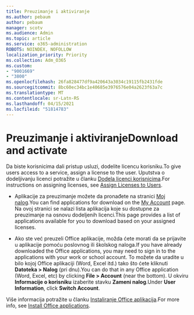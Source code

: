 ```yaml
---
title: Preuzimanje i aktiviranje
ms.author: pebaum
author: pebaum
manager: scotv
ms.audience: Admin
ms.topic: article
ms.service: o365-administration
ROBOTS: NOINDEX, NOFOLLOW
localization_priority: Priority
ms.collection: Adm_O365
ms.custom:
- "9001669"
- "3800"
ms.openlocfilehash: 26fa828477df9a420643a3034c19115fb2431fde
ms.sourcegitcommit: 8bc60ec34bc1e40685e3976576e04a2623f63a7c
ms.translationtype: MT
ms.contentlocale: sr-Latn-RS
ms.lasthandoff: 04/15/2021
ms.locfileid: "51814783"
---
```

# <a name="download-and-activate"></a><span data-ttu-id="1e1d2-102">Preuzimanje i aktiviranje</span><span class="sxs-lookup"><span data-stu-id="1e1d2-102">Download and activate</span></span>

<span data-ttu-id="1e1d2-103">Da biste korisnicima dali pristup usluzi, dodelite licencu korisniku.</span><span class="sxs-lookup"><span data-stu-id="1e1d2-103">To give users access to a service, assign a license to the user.</span></span> <span data-ttu-id="1e1d2-104">Uputstva o dodeljivanju licenci potražite u članku [Dodela licenci korisnicima](https://docs.microsoft.com/microsoft-365/admin/manage/assign-licenses-to-users).</span><span class="sxs-lookup"><span data-stu-id="1e1d2-104">For instructions on assigning licenses, see [Assign Licenses to Users](https://docs.microsoft.com/microsoft-365/admin/manage/assign-licenses-to-users).</span></span>

- <span data-ttu-id="1e1d2-105">Aplikacije za preuzimanje možete da pronađete na stranici [Moj nalog](https://portal.office.com/account/#installs).</span><span class="sxs-lookup"><span data-stu-id="1e1d2-105">You can find applications for download on the [My Account](https://portal.office.com/account/#installs) page.</span></span> <span data-ttu-id="1e1d2-106">Na ovoj stranici se nalazi lista aplikacija koje su dostupne za preuzimanje na osnovu dodeljenih licenci.</span><span class="sxs-lookup"><span data-stu-id="1e1d2-106">This page provides a list of applications available for you to download based on your assigned licenses.</span></span> 

- <span data-ttu-id="1e1d2-107">Ako ste već preuzeli Office aplikacije, možda ćete morati da se prijavite u aplikacije pomoću poslovnog ili školskog naloga.</span><span class="sxs-lookup"><span data-stu-id="1e1d2-107">If you have already downloaded the Office applications, you may need to sign in to the applications with your work or school account.</span></span> <span data-ttu-id="1e1d2-108">To možete da uradite u bilo kojoj Office aplikaciji (Word, Excel itd.) tako što ćete kliknuti **Datoteka > Nalog** (pri dnu).</span><span class="sxs-lookup"><span data-stu-id="1e1d2-108">You can do that in any Office application (Word, Excel, etc) by clicking **File > Account** (near the bottom).</span></span> <span data-ttu-id="1e1d2-109">U okviru **Informacije o korisniku** izaberite stavku **Zameni nalog**.</span><span class="sxs-lookup"><span data-stu-id="1e1d2-109">Under **User Information**, click **Switch Account**.</span></span>

<span data-ttu-id="1e1d2-110">Više informacija potražite u članku [Instaliranje Office aplikacija](https://docs.microsoft.com/microsoft-365/admin/setup/install-applications).</span><span class="sxs-lookup"><span data-stu-id="1e1d2-110">For more info, see [Install Office applications](https://docs.microsoft.com/microsoft-365/admin/setup/install-applications).</span></span>
